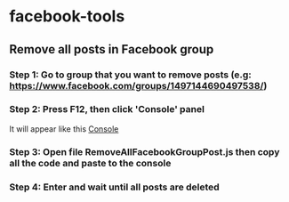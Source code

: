 # facebook-tools
## Remove all posts in Facebook group
### Step 1: Go to group that you want to remove posts (e.g: https://www.facebook.com/groups/1497144690497538/)
### Step 2: Press F12, then click 'Console' panel
It will appear like this [Console](https://github.com/khoilr/facebook-tools/blob/main/images/console.jpg?raw=true)
### Step 3: Open file RemoveAllFacebookGroupPost.js then copy all the code and paste to the console
### Step 4: Enter and wait until all posts are deleted
